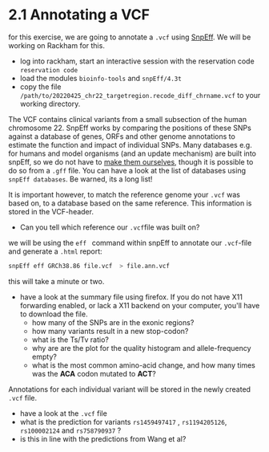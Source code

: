 # 2.1 Annotating a VCF

for this exercise, we are going to annotate a ```.vcf``` using [SnpEff](http://pcingola.github.io/SnpEff/adds/SnpEff_paper.pdf).
We will be working on Rackham for this.
- log into rackham, start an interactive session with the reservation code ```reservation code```
- load the modules ```bioinfo-tools``` and ```snpEff/4.3t```
- copy the file ```/path/to/20220425_chr22_targetregion.recode_diff_chrname.vcf``` to your working directory.

The VCF contains clinical variants from a small subsection of the human chromosome 22.
SnpEff works by comparing the positions of these SNPs against a database of genes, ORFs and other genome annotations to estimate the function and impact of individual SNPs.
Many databases e.g. for humans and model organisms (and an update mechanism) are built into snpEff, so we do not have to [make them ourselves](http://pcingola.github.io/SnpEff/se_buildingdb/), though it is possible to do so from a ```.gff``` file.
You can have a look at the list of databases using ```snpEff databases```. Be warned, its a long list!

It is important however, to match the reference genome your ```.vcf``` was based on, to a database based on the same reference. This information is stored in the VCF-header.
- Can you tell which reference our ```.vcf```file was built on?

we will be using the ```eff ``` command within snpEff to annotate our ```.vcf```-file and generate a ```.html``` report:

```bash
snpEff eff GRCh38.86 file.vcf  > file.ann.vcf
```

this will take a minute or two.
- have a look at the summary file using firefox. If you do not have X11 forwarding enabled, or lack a X11 backend on your computer, you'll have to download the file.
  - how many of the SNPs are in the exonic regions?
  - how many variants result in a new stop-codon?
  - what is the Ts/Tv ratio?
  - why are are the plot for the quality histogram and allele-frequency empty?
  - what is the most common amino-acid change, and how many times was the **ACA** codon mutated to **ACT**?

Annotations for each individual variant will be stored in the newly created ```.vcf``` file.

- have a look at the ```.vcf``` file
- what is the prediction for variants  ```rs1459497417``` , ```rs1194205126```, ```rs100002124``` and ``` rs758790937 ``` ?
- is this in line with the predictions from Wang et al?

